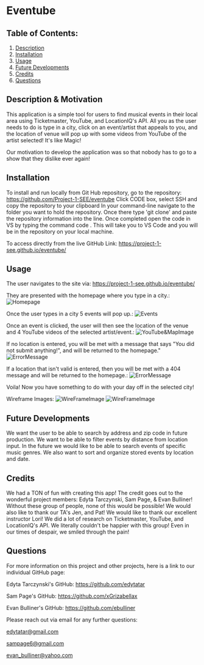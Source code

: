 # Eventube
## Table of Contents:
  1. [Description](#Description)
  2. [Installation](#Installation)
  3. [Usage](#Usage)
  4. [Future Developments](#FutureDevelopments)
  5. [Credits](#Credits)
  6. [Questions](#Questions) 

## Description & Motivation
This application is a simple tool for users to find musical events in their local area using Ticketmaster, YouTube, and LocationIQ's API. All you as the user needs to do is type in a city, click on an event/artist that appeals to you, and the location of venue will pop up with some videos from YouTube of the artist selected! It's like Magic! 

Our motivation to develop the application was so that nobody has to go to a show that they dislike ever again!

## Installation
To install and run locally from Git Hub repository, go to the repository: https://github.com/Project-1-SEE/eventube 
Click CODE box, select SSH and copy the repository to your clipboard In your command-line navigate to the folder you want to hold the repository.
Once there type 'git clone' and paste the repository information into the line.
Once completed open the code in VS by typing the command code .
This will take you to VS Code and you will be in the repository on your local machine.  

To access directly from the live GitHub Link: https://project-1-see.github.io/eventube/ 

## Usage 
The user navigates to the site via: https://project-1-see.github.io/eventube/ 

They are presented with the homepage where you type in a city.:
![Homepage](https://user-images.githubusercontent.com/88168570/141604203-ea6b652e-d79b-45a7-8c2d-ffcdb1f68587.png)

Once the user types in a city 5 events will pop up.: 
![Events](https://user-images.githubusercontent.com/88168570/141604216-9ad2bc1e-00b7-49ab-bf50-f75e9cafe395.png)

Once an event is clicked, the user will then see the location of the venue and 4 YouTube videos of the selected artist/event.: 
![YouTube&MapImage](https://user-images.githubusercontent.com/88168570/141604221-88d0eb24-6b52-4465-b3b8-620ebc851d48.png)

If no location is entered, you will be met with a message that says "You did not submit anything!", and will be returned to the homepage."
![ErrorMessage](https://user-images.githubusercontent.com/88168570/141604228-819eda9e-0a4c-4ba0-8e5e-bb50204c08d9.png)

If a location that isn't valid is entered, then you will be met with a 404 message and will be returned to the homepage.:
![ErrorMessage](https://user-images.githubusercontent.com/88168570/141604230-559ca0c3-21ce-481e-940b-d268c6120c13.png)

Voila! Now you have something to do with your day off in the selected city!

Wireframe Images:
![WireFrameImage](https://user-images.githubusercontent.com/88168570/141604234-a509b766-8701-4d1e-9d02-65380bec48bc.png)
![WireFrameImage](https://user-images.githubusercontent.com/88168570/141604238-f6e1fb65-6b4e-4379-a1eb-65c518a2c0e2.png)

## Future Developments

We want the user to be able to search by address and zip code in future production. We want to be able to filter events by distance from location input. In the future we would like to be able to search events of specific music genres. We also want to sort and organize stored events by location and date.

## Credits
We had a TON of fun with creating this app! The credit goes out to the wonderful project members: Edyta Tarczynski, Sam Page, & Evan Bulliner! Without these group of people, none of this would be possible! We would also like to thank our TA's Jen, and Pat! We would like to thank our excellent instructor Lori! We did a lot of research on Ticketmaster, YouTube, and LocationIQ's API. We literally couldn't be happier with this group! Even in our times of despair, we smiled through the pain!  


## Questions
For more information on this project and other projects, here is a link to our individual GitHub page:

Edyta Tarczynski's GitHub:
https://github.com/edytatar

Sam Page's GitHub:
https://github.com/xGrizabellax
 
Evan Bulliner's GitHub:
https://github.com/ebulliner




Please reach out via email for any further questions:

edytatar@gmail.com

sampage6@gmail.com

evan_bulliner@yahoo.com
